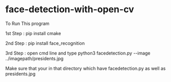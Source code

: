 # face-detection-with-open-cv

To Run This program


1st Step : pip install cmake 

2nd Step : pip install face_recognition



3rd Step : open cmd line and type 
python3 facedetection.py --image ../imagepath/presidents.jpg

Make sure that your in that directory which have facedetection.py as well as presidents.jpg
